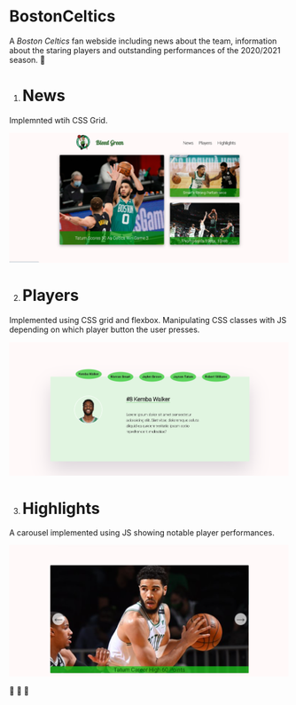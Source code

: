 # BostonCeltics

A *Boston Celtics* fan webside including news about the team, information about the staring players and outstanding performances of the 2020/2021 season. :basketball:

1. # News

Implemnted wtih CSS Grid.

![News](https://github.com/hristoMarinov98/BostonCeltics/blob/master/screenshots/scr-1.png)

2. # Players

Implemented using CSS grid and flexbox. Manipulating CSS classes with JS depending on which player button the user presses.

![Players](https://github.com/hristoMarinov98/BostonCeltics/blob/master/screenshots/scr-2.png)

3. # Highlights

A carousel implemented using JS showing notable player performances.

![Highlights](https://github.com/hristoMarinov98/BostonCeltics/blob/master/screenshots/scr-3.png)

:basketball: :basketball: :basketball: 
